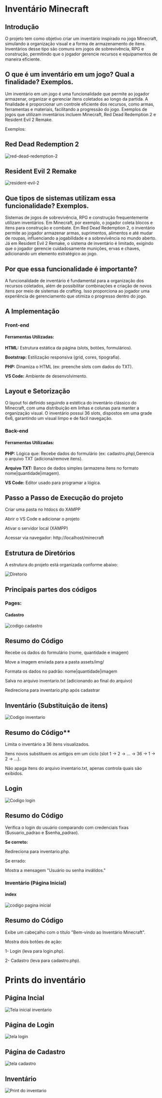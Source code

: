 # Inventário Minecraft

## Introdução

O projeto tem como objetivo criar um inventário inspirado no jogo Minecraft, simulando a organização visual e a forma de armazenamento de itens. Inventários desse tipo são comuns em jogos de sobrevivência, RPG e construção, permitindo que o jogador gerencie recursos e equipamentos de maneira eficiente.



## O que é um inventário em um jogo? Qual a finalidade? Exemplos.

Um inventário em um jogo é uma funcionalidade que permite ao jogador armazenar, organizar e gerenciar itens coletados ao longo da partida. A finalidade é proporcionar um controle eficiente dos recursos, como armas, ferramentas e materiais, facilitando a progressão do jogo. Exemplos de jogos que utilizam inventários incluem Minecraft, Red Dead Redemption 2 e  Resident Evil 2 Remake.

Exemplos:

## Red Dead Redemption 2

![red-dead-redemption-2](https://github.com/user-attachments/assets/43128230-a137-433a-92f2-be237ed6ac39)




## Resident Evil 2 Remake

![resident-evil-2](https://github.com/user-attachments/assets/9a429675-4662-4440-b2d3-454e48c504b4)




## Que tipos de sistemas utilizam essa funcionalidade? Exemplos.


Sistemas de jogos de sobrevivência, RPG e construção frequentemente utilizam inventários. Em Minecraft, por exemplo, o jogador coleta blocos e itens para construção e combate. Em Red Dead Redemption 2, o inventário permite ao jogador armazenar armas, suprimentos, alimentos e até mudar de roupas, influenciando a jogabilidade e a sobrevivência no mundo aberto. Já em Resident Evil 2 Remake, o sistema de inventário é limitado, exigindo que o jogador gerencie cuidadosamente munições, ervas e chaves, adicionando um elemento estratégico ao jogo.



## Por que essa funcionalidade é importante?

A funcionalidade de inventário é fundamental para a organização dos recursos coletados, além de possibilitar combinações e criação de novos itens por meio de sistemas de crafting. Isso proporciona ao jogador uma experiência de gerenciamento que otimiza o progresso dentro do jogo.



  ## A Implementação

  
 ### Front-end

 
#### Ferramentas Utilizadas:

**HTML:** Estrutura estática da página (slots, botões, formulários).


**Bootstrap:** Estilização responsiva (grid, cores, tipografia).


**PHP:** Dinamiza o HTML (ex: preenche slots com dados do TXT).


**VS Code:** Ambiente de desenvolvimento.





## Layout e Setorização

O layout foi definido seguindo a estética do inventário clássico do Minecraft, com uma distribuição em linhas e colunas para manter a organização visual. O inventário possui 36 slots, dispostos em uma grade 6x6, garantindo um visual limpo e de fácil navegação.



### Back-end


  #### Ferramentas Utilizadas:
  
  
**PHP:** Lógica que: Recebe dados do formulário (ex: cadastro.php),Gerencia o arquivo TXT (adiciona/remove itens).

**Arquivo TXT:** Banco de dados simples (armazena itens no formato nome|quantidade|imagem).

**VS Code:** Editor usado para programar a lógica.



## Passo a Passo de Execução do projeto

Criar uma pasta no htdocs do XAMPP

Abrir o VS Code e adicionar o projeto

Ativar o servidor local (XAMPP)

Acessar via navegador: http://localhost/minecraft




## Estrutura de Diretórios

A estrutura do projeto está organizada conforme abaixo:


![Diretorio](https://github.com/user-attachments/assets/a78a8307-756e-4b0e-8df5-45a17775dde2)




## Principais partes dos códigos

### Pages:

#### Cadastro

![codigo cadastro](https://github.com/user-attachments/assets/ff522395-ecff-49be-844b-02e1d53e9a37)

## Resumo do Código


Recebe os dados do formulário (nome, quantidade e imagem)

Move a imagem enviada para a pasta assets/img/

Formata os dados no padrão: nome|quantidade|imagem

Salva no arquivo inventario.txt (adicionando ao final do arquivo)

Redireciona para inventario.php após cadastrar




## Inventário (Substituição de itens)

![Codigo inventario](https://github.com/user-attachments/assets/bfeee17d-fd4f-4ac1-9224-bffa67e70f4b)


## Resumo do Código**


Limita o inventário a 36 itens visualizados.


Itens novos substituem os antigos em um ciclo (slot 1 → 2 → ... → 36 → 1 → 2 → ...).


Não apaga itens do arquivo inventario.txt, apenas controla quais são exibidos.




## Login

![Codigo login](https://github.com/user-attachments/assets/342ecde8-fded-4992-820d-57d9f5e8e63b)


## Resumo do Código


Verifica o login do usuário comparando com credenciais fixas ($usuario_padrao e $senha_padrao).


**Se correto:**


Redireciona para inventario.php.


Se errado:


Mostra a mensagem "Usuário ou senha inválidos."




### Inventário (Página Inicial)


#### index

![codigo pagina inicial](https://github.com/user-attachments/assets/b472a843-c851-41e5-a9bc-dded866d8895)



## Resumo do Código


Exibe um cabeçalho com o título "Bem-vindo ao Inventário Minecraft".

Mostra dois botões de ação:

1- Login (leva para login.php).

2- Cadastro (leva para cadastro.php).





# Prints do inventário


## Página Incial


![Tela inicial inventario](https://github.com/user-attachments/assets/5613df00-71a1-4308-9eca-2dc34fc13a58)


## Página de Login


![tela login](https://github.com/user-attachments/assets/73ffe2fb-1294-4afe-a404-7baa0a45ee81)

## Página de Cadastro


![tela cadastro](https://github.com/user-attachments/assets/cb17800a-d4b3-4a6b-9e30-b64562f5190e)


## Inventário


![Print do inventario](https://github.com/user-attachments/assets/c03ce6ca-d2cb-4c44-b20d-7b6222d331a3)















